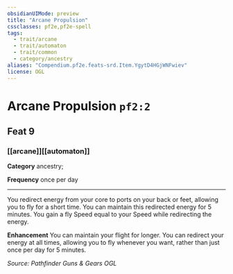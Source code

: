 ```yaml
---
obsidianUIMode: preview
title: "Arcane Propulsion"
cssclasses: pf2e,pf2e-spell
tags:
  - trait/arcane
  - trait/automaton
  - trait/common
  - category/ancestry
aliases: "Compendium.pf2e.feats-srd.Item.YgytD4HGjWNFwiev"
license: OGL
---
```

# Arcane Propulsion `pf2:2`
## Feat 9
### [[arcane]][[automaton]]

**Category** ancestry; 




**Frequency** once per day

* * *

You redirect energy from your core to ports on your back or feet, allowing you to fly for a short time. You can maintain this redirected energy for 5 minutes. You gain a fly Speed equal to your Speed while redirecting the energy.

**Enhancement** You can maintain your flight for longer. You can redirect your energy at all times, allowing you to fly whenever you want, rather than just once per day for 5 minutes.

*Source: Pathfinder Guns & Gears*
*OGL*